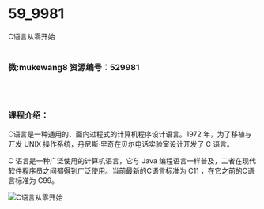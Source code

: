 # 59_9981
C语言从零开始
<br/></br>
<h3>微:mukewang8 资源编号：529981</h3>
<br/></br>
<h3>课程介绍：</h3>
<p><a title="查看与 C语言 相关的文章" target="_blank">C语言</a>是一种通用的、面向过程式的计算机程序设计语言。1972 年，为了移植与开发 UNIX 操作系统，丹尼斯·里奇在贝尔电话实验室设计开发了 C 语言。</p>
<p>C 语言是一种广泛使用的计算机语言，它与 Java 编程语言一样普及，二者在现代软件程序员之间都得到广泛使用。当前最新的<a title="查看与 C语言 相关的文章" target="_blank">C语言</a>标准为 C11 ，在它之前的C语言标准为 C99。</p>
<p><img src="https://www.ko996.com/wp-content/uploads/img/2020/01/1-53-300x195.png" alt="C语言从零开始"></p>
